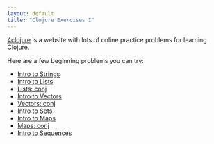 ```yaml
---
layout: default
title: "Clojure Exercises I"
---
```


[4clojure](www.4clojure.com) is a website with lots of online practice problems for learning Clojure.

Here are a few beginning problems you can try:

* [Intro to Strings](https://www.4clojure.com/problem/3)
* [Intro to Lists](https://www.4clojure.com/problem/4)
* [Lists: conj](https://www.4clojure.com/problem/5)
* [Intro to Vectors](https://www.4clojure.com/problem/6)
* [Vectors: conj](https://www.4clojure.com/problem/7)
* [Intro to Sets](https://www.4clojure.com/problem/8)
* [Intro to Maps](https://www.4clojure.com/problem/10)
* [Maps: conj](https://www.4clojure.com/problem/11)
* [Intro to Sequences](https://www.4clojure.com/problem/12)

